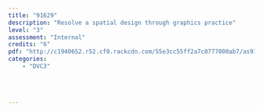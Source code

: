 ```yaml
---
title: "91629"
description: "Resolve a spatial design through graphics practice"
level: "3"
assessment: "Internal"
credits: "6"
pdf: "http://c1940652.r52.cf0.rackcdn.com/55e3cc55ff2a7c0777000ab7/as91629.pdf"
categories:
    - "DVC3"
    
    
    
    
---
```

